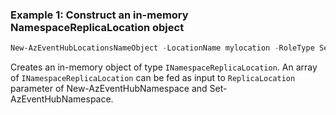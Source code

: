 ### Example 1: Construct an in-memory NamespaceReplicaLocation object
```powershell
New-AzEventHubLocationsNameObject -LocationName mylocation -RoleType Secondary -ClusterArmId clusterid
```
Creates an in-memory object of type `INamespaceReplicaLocation`. An array of `INamespaceReplicaLocation` can be fed as 
input to `ReplicaLocation` parameter of New-AzEventHubNamespace and Set-AzEventHubNamespace.